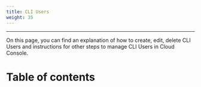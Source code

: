 ```yaml
---
title: CLI Users
weight: 35
---
```

___
On this page, you can find an explanation of how to create, edit, delete CLI Users and instructions for other steps to manage CLI Users in 
Cloud Console.

# Table of contents